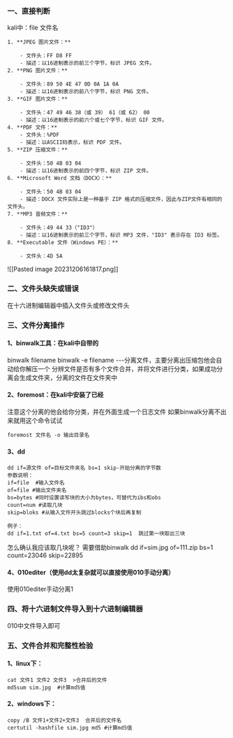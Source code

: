 ### 一、直接判断
kali中：file  文件名
```
1. **JPEG 图片文件：**
    
    - 文件头：FF D8 FF
    - 描述：以16进制表示的前三个字节，标识 JPEG 文件。
2. **PNG 图片文件：**
    
    - 文件头：89 50 4E 47 0D 0A 1A 0A
    - 描述：以16进制表示的前八个字节，标识 PNG 文件。
3. **GIF 图片文件：**
    
    - 文件头：47 49 46 38（或 39） 61（或 62） 00
    - 描述：以16进制表示的前六个或七个字节，标识 GIF 文件。
4. **PDF 文件：**
    - 文件头：%PDF
    - 描述：以ASCII码表示，标识 PDF 文件。
5. **ZIP 压缩文件：**
    
    - 文件头：50 4B 03 04
    - 描述：以16进制表示的前四个字节，标识 ZIP 文件。
6. **Microsoft Word 文档（DOCX）：**
    
    - 文件头：50 4B 03 04
    - 描述：DOCX 文件实际上是一种基于 ZIP 格式的压缩文件，因此与ZIP文件有相同的文件头。
7. **MP3 音频文件：**
    
    - 文件头：49 44 33（"ID3"）
    - 描述：以16进制表示的前三个字节，标识 MP3 文件，"ID3" 表示存在 ID3 标签。
8. **Executable 文件（Windows PE）：**
    
    - 文件头：4D 5A
```
![[Pasted image 20231206161817.png]]

### 二、文件头缺失或错误
在十六进制编辑器中插入文件头或修改文件头
### 三、文件分离操作
#### 1、binwalk工具：在kali中自带的
binwalk filename
binwalk -e filename ---分离文件，主要分离出压缩包他会自动给你解压一个
分辨文件是否有多个文件合并，并将文件进行分类，如果成功分离会生成文件夹，分离的文件在文件夹中
#### 2、foremost：在kali中安装了已经
注意这个分离的他会给你分类，并在外面生成一个日志文件
如果binwalk分离不出来就用这个命令试试
```
foremost 文件名 -o 输出目录名
```
#### 3、dd
```
dd if=源文件 of=目标文件夹名 bs=1 skip-开始分离的字节数
参数说明：
if=file  #输入文件名
of=file #输出文件夹名
bs=bytes #同时设置读写块的大小为bytes，可替代为ibs和obs
count=num #读取几块
skip=bloks #从输入文件开头跳过blocks个块后再复制

例子：
dd if=1.txt of=4.txt bs=5 count=3 skip=1  跳过第一块取出三块
```
怎么确认我应该取几块呢？
需要借助binwalk
dd if=sim.jpg of=111.zip bs=1 count=23046 skip=22895
#### 4、010editer（使用dd太复杂就可以直接使用010手动分离）
使用010editer手动分离1

### 四、将十六进制文件导入到十六进制编辑器
010中文件导入即可
### 五、文件合并和完整性检验
#### 1、linux下：
```
cat 文件1 文件2 文件3  >合并后的文件
md5sum sim.jpg  #计算md5值
```
#### 2、windows下：
```
copy /B 文件1+文件2+文件3  合并后的文件名
certutil -hashfile sim.jpg md5 #计算md5值
```
